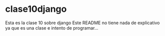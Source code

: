 # clase10django
Esta es la clase 10 sobre django
Este README no tiene nada de explicativo ya que es una clase e intento de programar...

